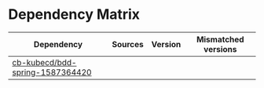 # Dependency Matrix

Dependency | Sources | Version | Mismatched versions
---------- | ------- | ------- | -------------------
[cb-kubecd/bdd-spring-1587364420](https://github.com/cb-kubecd/bdd-spring-1587364420.git) |  | []() | 
